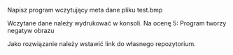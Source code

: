 Napisz program wczytujący meta dane pliku test.bmp

Wczytane dane należy wydrukować w konsoli. 
Na ocenę 5: Program tworzy negatyw obrazu

Jako rozwiązanie należy wstawić link do własnego repozytorium. 

